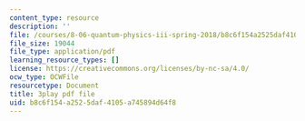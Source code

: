```yaml
---
content_type: resource
description: ''
file: /courses/8-06-quantum-physics-iii-spring-2018/b8c6f154a2525daf4105a745894d64f8_PAlB9kA7c-s.pdf
file_size: 19044
file_type: application/pdf
learning_resource_types: []
license: https://creativecommons.org/licenses/by-nc-sa/4.0/
ocw_type: OCWFile
resourcetype: Document
title: 3play pdf file
uid: b8c6f154-a252-5daf-4105-a745894d64f8
---
```

